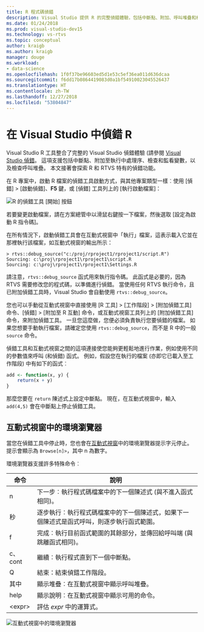 ```yaml
---
title: R 程式碼偵錯
description: Visual Studio 提供 R 的完整偵錯體驗，包括中斷點、附加、呼叫堆疊和檢查變數。
ms.date: 01/24/2018
ms.prod: visual-studio-dev15
ms.technology: vs-rtvs
ms.topic: conceptual
author: kraigb
ms.author: kraigb
manager: douge
ms.workload:
- data-science
ms.openlocfilehash: 1f0f37be96603ed5d1e53c5ef36ea011d636dcaa
ms.sourcegitcommit: f6dd17b0864419083d0a1bf54910023045526437
ms.translationtype: HT
ms.contentlocale: zh-TW
ms.lasthandoff: 12/27/2018
ms.locfileid: "53804847"
---
```

# <a name="debug-r-in-visual-studio"></a>在 Visual Studio 中偵錯 R

Visual Studio R 工具整合了完整的 Visual Studio 偵錯體驗 (請參閱 [Visual Studio 偵錯](/visualstudio/debugger/debugger-feature-tour)。 這項支援包括中斷點、附加至執行中處理序、檢查和監看變數，以及檢查呼叫堆疊。 本文接著會探索 R 和 RTVS 特有的偵錯功能。

在 R 專案中，啟動 R 檔案的偵錯工具啟動方式，與其他專案類型一樣︰使用 [偵錯] > [啟動偵錯]、**F5** 鍵，或 [偵錯] 工具列上的 [執行啟動檔案]： 

![R 的偵錯工具 [開始] 按鈕](media/debugger-start-button.png)

若要變更啟動檔案，請在方案總管中以滑鼠右鍵按一下檔案，然後選取 [設定為啟動 R 指令碼]。

在所有情況下，啟動偵錯工具會在互動式視窗中「執行」檔案，這表示載入它並在那裡執行該檔案，如互動式視窗的輸出所示：

```output
> rtvs::debug_source("c:/proj/rproject1/rproject1/script.R")
Sourcing: c:\proj\rproject1\rproject1\script.R
Sourcing: c:\proj\rproject1\rproject1\Settings.R
```

請注意，`rtvs::debug_source` 函式用來執行指令碼。 此函式是必要的，因為 RTVS 需要修改您的程式碼，以準備進行偵錯。 當使用任何 RTVS 執行命令，且已附加偵錯工具時，Visual Studio 會自動使用 `rtvs::debug_source`。

您也可以手動從互動式視窗中直接使用 [R 工具] > [工作階段] > [附加偵錯工具] 命令、[偵錯] > [附加至 R 互動] 命令，或互動式視窗工具列上的 [附加偵錯工具] 命令，來附加偵錯工具。 一旦您這麼做，您便必須負責執行您要偵錯的檔案。 如果您想要手動執行檔案，請確定您使用 `rtvs::debug_source`，而不是 R 中的一般 `source` 命令。

偵錯工具和互動式視窗之間的這項連接使您能夠更輕鬆地進行作業，例如使用不同的參數值來呼叫 (和偵錯) 函式。 例如，假設您在執行的檔案 (亦即它已載入至工作階段) 中有如下的函式︰

```R
add <- function(x, y) {
    return(x + y)
}
```

那麼您要在 `return` 陳述式上設定中斷點。 現在，在互動式視窗中，輸入 `add(4,5)` 會在中斷點上停止偵錯工具。

## <a name="environment-browser-in-the-interactive-window"></a>互動式視窗中的環境瀏覽器

當您在偵錯工具中停止時，您也會在[互動式視窗](interactive-repl-for-r-in-visual-studio.md)中的環境瀏覽器提示字元停止。 提示會顯示為 `Browse[n]>`，其中 n 為數字。

環境瀏覽器支援許多特殊命令︰

| 命令 | 說明 |
| --- | --- |
| n | 下一步︰執行程式碼檔案中的下一個陳述式 (與不進入函式相同)。 |
| 秒 | 逐步執行︰執行程式碼檔案中的下一個陳述式，如果下一個陳述式是函式呼叫，則逐步執行函式範圍。 |
| f | 完成︰執行目前函式範圍的其餘部分，並傳回給呼叫端 (與跳離函式相同)。 |
| c、cont | 繼續︰執行程式直到下一個中斷點。 |
| Q | 結束：結束偵錯工作階段。 |
| 其中 | 顯示堆疊︰在互動式視窗中顯示呼叫堆疊。 |
| help | 顯示說明︰在互動式視窗中顯示可用的命令。 |
| &lt;expr&gt; | 評估 *expr* 中的運算式。 |

![互動式視窗中的環境瀏覽器](media/debugger-environment-browser.png)
